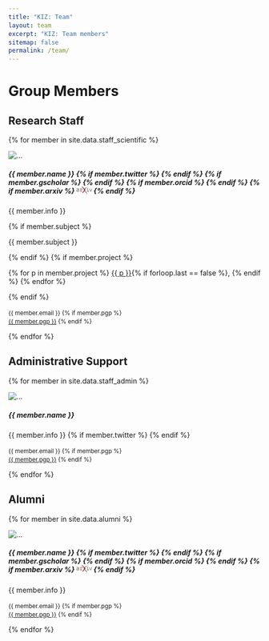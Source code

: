 ```yaml
---
title: "KIZ: Team"
layout: team
excerpt: "KIZ: Team members"
sitemap: false
permalink: /team/
---
```


# Group Members


## Research Staff

{% for member in site.data.staff_scientific %}
<div class="card mb-3 w-100">
  <div class="row g-0">
    <div class="col-md-3 d-flex">
      <img src="/images/team/{{ member.photo }}" class="img-fluid rounded-start w-100 h-100 object-fit-cover" alt="...">
    </div>
    <div class="col-md-9">
      <div class="card-body">
        <h5 class="card-title">
          {{ member.name }}
          {% if member.twitter %}
          <a href="https://twitter.com/{{member.twitter}}"><i class="fa-brands fa-twitter"></i></a>
          {% endif %}
          {% if member.gscholar %}
          <a href="https://scholar.google.de/citations?user={{member.gscholar}}"><i class="fa-brands fa-google-scholar"></i></a>
          {% endif %}
          {% if member.orcid %}
          <a href="https://orcid.org/{{member.orcid}}"><i class="fa-brands fa-orcid"></i></a>
          {% endif %}
          {% if member.arxiv %}
          <a href="https://arxiv.org/a/{{member.arxiv}}.html"><img src="/images/arxiv-logo.svg" style="display: inline-block; height: 1em;"></a>
          {% endif %}
        </h5>
        <p class="card-text">{{ member.info }}</p>
        {% if member.subject %}
        <p class="card-text"><i class="fa-solid fa-graduation-cap"></i> {{ member.subject }}</p>
        {% endif %}
        {% if member.project %}
        <p class="card-text"><i class="fa-solid fa-screwdriver-wrench"></i>
          {% for p in member.project %}
          <a href="/research/{{ p }}/">{{ p }}</a>{% if forloop.last == false %}, {% endif %}
          {% endfor %}
        </p>
        {% endif %}
        <p class="card-text">
          <small class="text-body-secondary"><i class="fa-solid fa-envelope"></i> {{ member.email }}
          {% if member.pgp %}
            <br/><i class="fa-solid fa-key"></i> <a href="https://keys.openpgp.org/vks/v1/by-fingerprint/{{member.pgp}}" target="_blank">{{ member.pgp }}</a>
          {% endif %}
          </small>
        </p>
      </div>
    </div>
  </div>
</div>
{% endfor %}


## Administrative Support

{% for member in site.data.staff_admin %}
<div class="card mb-3 w-100">
  <div class="row g-0">
    <div class="col-md-3 d-flex">
      <img src="/images/team/{{ member.photo }}" class="img-fluid rounded-start w-100 h-100 object-fit-cover" alt="...">
    </div>
    <div class="col-md-9">
      <div class="card-body">
        <h5 class="card-title">{{ member.name }}</h5>
        <p class="card-text">
          {{ member.info }}
          {% if member.twitter %}
          <a href="https://twitter.com/{{member.twitter}}"><i class="fa-brands fa-twitter"></i></a>
          {% endif %}
        </p>
        <p class="card-text">
          <small class="text-body-secondary"><i class="fa-solid fa-envelope"></i> {{ member.email }}
          {% if member.pgp %}
            <br/><i class="fa-solid fa-key"></i> <a href="https://keys.openpgp.org/vks/v1/by-fingerprint/{{member.pgp}}" target="_blank">{{ member.pgp }}</a>
          {% endif %}
          </small>
        </p>
      </div>
    </div>
  </div>
</div>
{% endfor %}


## Alumni

{% for member in site.data.alumni %}
<div class="card mb-3 w-100">
  <div class="row g-0">
    <div class="col-md-3 d-flex">
      <img src="/images/team/{{ member.photo }}" class="img-fluid rounded-start w-100 h-100 object-fit-cover" alt="...">
    </div>
    <div class="col-md-9">
      <div class="card-body">
        <h5 class="card-title">
          {{ member.name }}
          {% if member.twitter %}
          <a href="https://twitter.com/{{member.twitter}}"><i class="fa-brands fa-twitter"></i></a>
          {% endif %}
          {% if member.gscholar %}
          <a href="https://scholar.google.de/citations?user={{member.gscholar}}"><i class="fa-brands fa-google-scholar"></i></a>
          {% endif %}
          {% if member.orcid %}
          <a href="https://orcid.org/{{member.orcid}}"><i class="fa-brands fa-orcid"></i></a>
          {% endif %}
          {% if member.arxiv %}
          <a href="https://arxiv.org/a/{{member.arxiv}}.html"><img src="/images/arxiv-logo.svg" style="display: inline-block; height: 1em;"></a>
          {% endif %}
        </h5>
        <p class="card-text">{{ member.info }}</p>
        <p class="card-text">
          <small class="text-body-secondary"><i class="fa-solid fa-envelope"></i> {{ member.email }}
          {% if member.pgp %}
            <br/><i class="fa-solid fa-key"></i> <a href="https://keys.openpgp.org/vks/v1/by-fingerprint/{{member.pgp}}" target="_blank">{{ member.pgp }}</a>
          {% endif %}
          </small>
        </p>
      </div>
    </div>
  </div>
</div>
{% endfor %}
